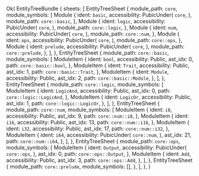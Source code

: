 Ok(
    EntityTreeBundle {
        sheets: [
            EntityTreeSheet {
                module_path: `core`,
                module_symbols: [
                    Module {
                        ident: `basic`,
                        accessibility: PubicUnder(
                            `core`,
                        ),
                        module_path: `core::basic`,
                    },
                    Module {
                        ident: `logic`,
                        accessibility: PubicUnder(
                            `core`,
                        ),
                        module_path: `core::logic`,
                    },
                    Module {
                        ident: `num`,
                        accessibility: PubicUnder(
                            `core`,
                        ),
                        module_path: `core::num`,
                    },
                    Module {
                        ident: `ops`,
                        accessibility: PubicUnder(
                            `core`,
                        ),
                        module_path: `core::ops`,
                    },
                    Module {
                        ident: `prelude`,
                        accessibility: PubicUnder(
                            `core`,
                        ),
                        module_path: `core::prelude`,
                    },
                ],
            },
            EntityTreeSheet {
                module_path: `core::basic`,
                module_symbols: [
                    ModuleItem {
                        ident: `bool`,
                        accessibility: Public,
                        ast_idx: 0,
                        path: `core::basic::bool`,
                    },
                    ModuleItem {
                        ident: `Trait`,
                        accessibility: Public,
                        ast_idx: 1,
                        path: `core::basic::Trait`,
                    },
                    ModuleItem {
                        ident: `Module`,
                        accessibility: Public,
                        ast_idx: 2,
                        path: `core::basic::Module`,
                    },
                ],
            },
            EntityTreeSheet {
                module_path: `core::logic`,
                module_symbols: [
                    ModuleItem {
                        ident: `LogicAnd`,
                        accessibility: Public,
                        ast_idx: 0,
                        path: `core::logic::LogicAnd`,
                    },
                    ModuleItem {
                        ident: `LogicOr`,
                        accessibility: Public,
                        ast_idx: 1,
                        path: `core::logic::LogicOr`,
                    },
                ],
            },
            EntityTreeSheet {
                module_path: `core::num`,
                module_symbols: [
                    ModuleItem {
                        ident: `i8`,
                        accessibility: Public,
                        ast_idx: 9,
                        path: `core::num::i8`,
                    },
                    ModuleItem {
                        ident: `i16`,
                        accessibility: Public,
                        ast_idx: 13,
                        path: `core::num::i16`,
                    },
                    ModuleItem {
                        ident: `i32`,
                        accessibility: Public,
                        ast_idx: 17,
                        path: `core::num::i32`,
                    },
                    ModuleItem {
                        ident: `i64`,
                        accessibility: PubicUnder(
                            `core::num`,
                        ),
                        ast_idx: 21,
                        path: `core::num::i64`,
                    },
                ],
            },
            EntityTreeSheet {
                module_path: `core::ops`,
                module_symbols: [
                    ModuleItem {
                        ident: `Output`,
                        accessibility: PubicUnder(
                            `core::ops`,
                        ),
                        ast_idx: 0,
                        path: `core::ops::Output`,
                    },
                    ModuleItem {
                        ident: `Add`,
                        accessibility: Public,
                        ast_idx: 3,
                        path: `core::ops::Add`,
                    },
                ],
            },
            EntityTreeSheet {
                module_path: `core::prelude`,
                module_symbols: [],
            },
        ],
    },
)